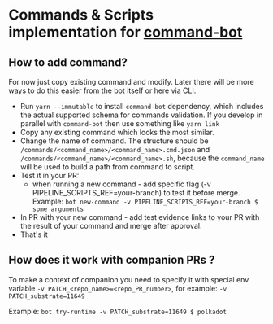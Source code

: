 # Commands & Scripts implementation for [command-bot](https://github.com/paritytech/command-bot/)

## How to add command?
For now just copy existing command and modify. Later there will be more ways to do this easier from the bot itself or here via CLI. 

- Run `yarn --immutable` to install `command-bot` dependency, which includes the actual supported schema for commands validation.
  If you develop in parallel with `command-bot` then use something like `yarn link`
- Copy any existing command which looks the most similar.
- Change the name of command. The structure should be `/commands/<command_name>/<command_name>.cmd.json` and `/commands/<command_name>/<command_name>.sh`, because the `command_name` will be used to build a path from command to script.
- Test it in your PR:
  - when running a new command - add specific flag (-v PIPELINE_SCRIPTS_REF=your-branch) to test it before merge.  
  Example: `bot new-command -v PIPELINE_SCRIPTS_REF=your-branch $ some arguments`
- In PR with your new command - add test evidence links to your PR with the result of your command and merge after approval.
- That's it

## How does it work with companion PRs ?

To make a context of companion you need to specify it with special env variable `-v PATCH_<repo_name>=<repo_PR_number>`, for example: `-v PATCH_substrate=11649`

Example:
`bot try-runtime -v PATCH_substrate=11649 $ polkadot`
